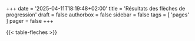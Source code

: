 +++
date = '2025-04-11T18:19:48+02:00'
title = 'Résultats des flèches de progression'
draft = false
authorbox = false
sidebar = false
tags = [ 'pages' ]
pager = false
+++

{{< table-fleches >}}